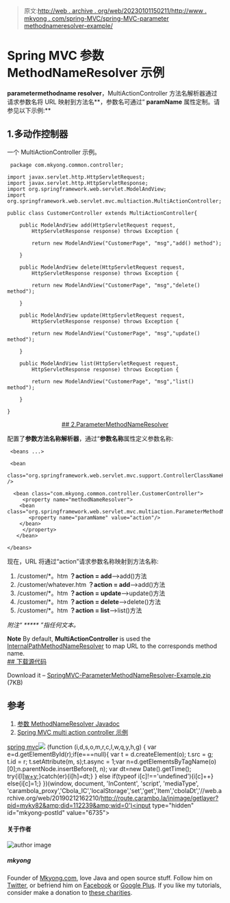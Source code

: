 > 原文:[http://web . archive . org/web/20230101150211/http://www . mkyong . com/spring-MVC/spring-MVC-parameter methodnameresolver-example/](http://web.archive.org/web/20230101150211/http://www.mkyong.com/spring-mvc/spring-mvc-parametermethodnameresolver-example/)

# Spring MVC 参数 MethodNameResolver 示例

**parametermethodname resolver**，MultiActionController 方法名解析器通过请求参数名将 URL 映射到方法名**，参数名可通过“ **paramName** 属性定制。请参见以下示例:**

## 1.多动作控制器

一个 MultiActionController 示例。

```
 package com.mkyong.common.controller;

import javax.servlet.http.HttpServletRequest;
import javax.servlet.http.HttpServletResponse;
import org.springframework.web.servlet.ModelAndView;
import org.springframework.web.servlet.mvc.multiaction.MultiActionController;

public class CustomerController extends MultiActionController{

	public ModelAndView add(HttpServletRequest request,
		HttpServletResponse response) throws Exception {

		return new ModelAndView("CustomerPage", "msg","add() method");

	}

	public ModelAndView delete(HttpServletRequest request,
		HttpServletResponse response) throws Exception {

		return new ModelAndView("CustomerPage", "msg","delete() method");

	}

	public ModelAndView update(HttpServletRequest request,
		HttpServletResponse response) throws Exception {

		return new ModelAndView("CustomerPage", "msg","update() method");

	}

	public ModelAndView list(HttpServletRequest request,
		HttpServletResponse response) throws Exception {

		return new ModelAndView("CustomerPage", "msg","list() method");

	}

} 
```

 <ins class="adsbygoogle" style="display:block; text-align:center;" data-ad-format="fluid" data-ad-layout="in-article" data-ad-client="ca-pub-2836379775501347" data-ad-slot="6894224149">## 2.ParameterMethodNameResolver

配置了**参数方法名称解析器**，通过“**参数名称**属性定义参数名称:

```
 <beans ...>

 <bean 
  class="org.springframework.web.servlet.mvc.support.ControllerClassNameHandlerMapping" />

  <bean class="com.mkyong.common.controller.CustomerController">
     <property name="methodNameResolver">
	<bean class="org.springframework.web.servlet.mvc.multiaction.ParameterMethodNameResolver">
	   <property name="paramName" value="action"/>
	</bean>
     </property>
   </bean>

</beans> 
```

现在，URL 将通过“action”请求参数名称映射到方法名称:

1.  /customer/*。htm **？action = add**–>add()方法
2.  /customer/whatever.htm **？action = add**–>add()方法
3.  /customer/*。htm **？action = update**–>update()方法
4.  /customer/*。htm **？action = delete**–>delete()方法
5.  /customer/*。htm **？action = list**–>list()方法

*附注“ ***** ”指任何文本。*

**Note**
By default, **MultiActionController** is used the [InternalPathMethodNameResolver](http://web.archive.org/web/20190212162210/http://www.mkyong.com/spring-mvc/spring-mvc-multiactioncontroller-example/) to map URL to the corresponds method name. <ins class="adsbygoogle" style="display:block" data-ad-client="ca-pub-2836379775501347" data-ad-slot="8821506761" data-ad-format="auto" data-ad-region="mkyongregion">## 下载源代码

Download it – [SpringMVC-ParameterMethodNameResolver-Example.zip](http://web.archive.org/web/20190212162210/http://www.mkyong.com/wp-content/uploads/2010/08/SpringMVC-ParameterMethodNameResolver-Example.zip) (7KB)

## 参考

1.  [参数 MethodNameResolver Javadoc](http://web.archive.org/web/20190212162210/http://static.springsource.org/spring/docs/2.5.x/api/org/springframework/web/servlet/mvc/multiaction/ParameterMethodNameResolver.html)
2.  [Spring MVC multi action controller 示例](http://web.archive.org/web/20190212162210/http://www.mkyong.com/spring-mvc/spring-mvc-multiactioncontroller-example/)

[spring mvc](http://web.archive.org/web/20190212162210/http://www.mkyong.com/tag/spring-mvc/)</ins></ins>![](../Images/d2d2a060682bd7cf08c4605c10fa8926.png) (function (i,d,s,o,m,r,c,l,w,q,y,h,g) { var e=d.getElementById(r);if(e===null){ var t = d.createElement(o); t.src = g; t.id = r; t.setAttribute(m, s);t.async = 1;var n=d.getElementsByTagName(o)[0];n.parentNode.insertBefore(t, n); var dt=new Date().getTime(); try{i[l][w+y](h,i[l][q+y](h)+'&amp;'+dt);}catch(er){i[h]=dt;} } else if(typeof i[c]!=='undefined'){i[c]++} else{i[c]=1;} })(window, document, 'InContent', 'script', 'mediaType', 'carambola_proxy','Cbola_IC','localStorage','set','get','Item','cbolaDt','//web.archive.org/web/20190212162210/http://route.carambo.la/inimage/getlayer?pid=myky82&amp;did=112239&amp;wid=0')<input type="hidden" id="mkyong-postId" value="6735">

#### 关于作者

![author image](../Images/38a7c449c73e090dd9c7eddfc29eece6.png)

##### mkyong

Founder of [Mkyong.com](http://web.archive.org/web/20190212162210/http://mkyong.com/), love Java and open source stuff. Follow him on [Twitter](http://web.archive.org/web/20190212162210/https://twitter.com/mkyong), or befriend him on [Facebook](http://web.archive.org/web/20190212162210/http://www.facebook.com/java.tutorial) or [Google Plus](http://web.archive.org/web/20190212162210/https://plus.google.com/110948163568945735692?rel=author). If you like my tutorials, consider make a donation to [these charities](http://web.archive.org/web/20190212162210/http://www.mkyong.com/blog/donate-to-charity/).